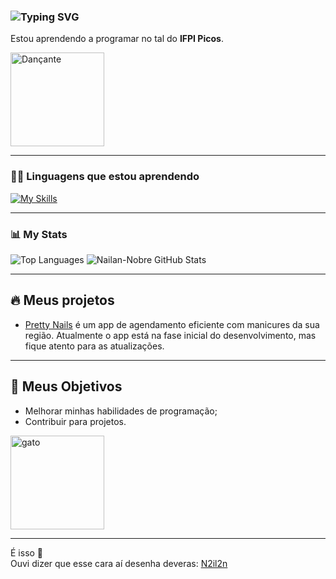 ### <img src="https://readme-typing-svg.demolab.com?font=Fira+Code&size=22&pause=1000&center=false&vCenter=true&width=435&lines=Ol%C3%A1%2C+eu+sou+Nailan+Nobre;Fique+%C3%A0+vontade+para+olhar;Boa+visita!" alt="Typing SVG" />

Estou aprendendo a programar no tal do **IFPI Picos**.

<img src="https://th.bing.com/th/id/R.5ec43944748de0beb799abdd2aaeae65?rik=1haYwgHdF9Qbcg&riu=http%3a%2f%2f24.media.tumblr.com%2fb9a552bef486726fb1206750e50c643e%2ftumblr_mq4c74lZ6S1rwai13o1_500.gif&ehk=RBG4kUJF1rTPpqf1sfVW%2bfm5l3Uy6c6e7bjpVOZ7ghk%3d&risl=&pid=ImgRaw&r=0" width="150" alt="Dançante" />

---

### 👨‍💻 Linguagens que estou aprendendo

[![My Skills](https://skillicons.dev/icons?i=html,css,js,py,java,react)](https://skillicons.dev)

---

### 📊 **My Stats**

![Top Languages](https://github-readme-stats.vercel.app/api/top-langs/?username=Nailan-Nobre&layout=compact&langs_count=10&theme=dark)
![Nailan-Nobre GitHub Stats](https://github-readme-stats.vercel.app/api?username=Nailan-Nobre&show_icons=true&theme=dark)

---

## 🔥 Meus projetos

- [Pretty Nails](https://ifpi-picos.github.io/projeto-integrador-pretty-nails/) é um app de agendamento eficiente com manicures da sua região. Atualmente o app está na fase inicial do desenvolvimento, mas fique atento para as atualizações.

---

## 🎯 Meus Objetivos

- Melhorar minhas habilidades de programação;  
- Contribuir para projetos.

<img src="https://i.gifer.com/origin/bc/bcbb9ef33e46f728908acea171722f83_w200.webp" width="150" alt="gato" />

---

É isso 🤙  
Ouvi dizer que esse cara aí desenha deveras: [N2il2n](https://www.instagram.com/n2il2n/)
